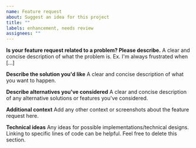 ```yaml
---
name: Feature request
about: Suggest an idea for this project
title: ""
labels: enhancement, needs review
assignees: ""
---
```


**Is your feature request related to a problem? Please describe.**
A clear and concise description of what the problem is. Ex. I'm always frustrated when [...]

**Describe the solution you'd like**
A clear and concise description of what you want to happen.

**Describe alternatives you've considered**
A clear and concise description of any alternative solutions or features you've considered.

**Additional context**
Add any other context or screenshots about the feature request here.

**Technical ideas**
Any ideas for possible implementations/technical designs. Linking to specific lines of code can be helpful. Feel free to delete this section.
